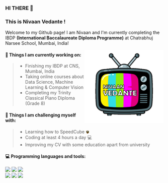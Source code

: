 ### HI THERE 👋 
### This is Nivaan Vedante !
Welcome to my Github page! I am Nivaan and I'm currently completing the IBDP __(International Baccalaureate Diploma Programme)__ at Chatrabhuj Narsee School, Mumbai, India!  

<img align="right" alt="img" src="https://github.com/NivaanVedante/projects/blob/main/tvglitch.png" width="50%" height="auto" />


#### 🎯 Things I am currently working on: 
> - Finishing my IBDP at CNS, Mumbai, India
> - Taking online courses about Data Science, Machine Learning & Computer Vision
> - Completing my Trinity Classical Piano Diploma (Grade 8)

#### :muscle: Things I am challenging myself with:
> - Learning how to SpeedCube <img align="center" alt="img" src="https://github.com/NivaanVedante/projects/blob/main/rubiks_cube.png" width="2.5%" height="auto" />
> - Coding at least 4 hours a day 💻
> - Improving my CV with some education apart from university

#### :computer: Programming languages and tools: 
<p>
<code><img width="10%" src="https://www.vectorlogo.zone/logos/java/java-ar21.svg"></code>
<code><img width="10%" src="https://www.vectorlogo.zone/logos/python/python-ar21.svg"></code>
<code><img width="8%" src="https://www.vectorlogo.zone/logos/r-project/r-project-icon.svg"></code>
<br />
<code><img width="10%" src="https://www.vectorlogo.zone/logos/pocoo_flask/pocoo_flask-ar21.svg"></code>
<code><img width="10%" src="https://www.vectorlogo.zone/logos/mysql/mysql-ar21.svg"></code>
<code><img width="10%" src="https://www.vectorlogo.zone/logos/git-scm/git-scm-ar21.svg"></code>
</p>

